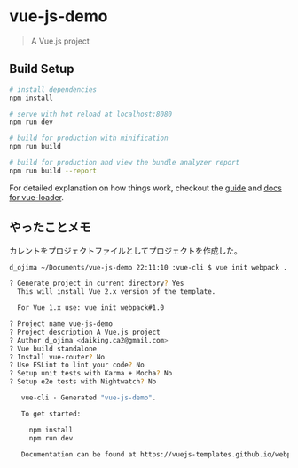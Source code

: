 # vue-js-demo

> A Vue.js project

## Build Setup

``` bash
# install dependencies
npm install

# serve with hot reload at localhost:8080
npm run dev

# build for production with minification
npm run build

# build for production and view the bundle analyzer report
npm run build --report
```

For detailed explanation on how things work, checkout the [guide](http://vuejs-templates.github.io/webpack/) and [docs for vue-loader](http://vuejs.github.io/vue-loader).

## やったことメモ

カレントをプロジェクトファイルとしてプロジェクトを作成した。  
``` bash
d_ojima ~/Documents/vue-js-demo 22:11:10 :vue-cli $ vue init webpack .

? Generate project in current directory? Yes
  This will install Vue 2.x version of the template.

  For Vue 1.x use: vue init webpack#1.0

? Project name vue-js-demo
? Project description A Vue.js project
? Author d_ojima <daiking.ca2@gmail.com>
? Vue build standalone
? Install vue-router? No
? Use ESLint to lint your code? No
? Setup unit tests with Karma + Mocha? No
? Setup e2e tests with Nightwatch? No

   vue-cli · Generated "vue-js-demo".

   To get started:

     npm install
     npm run dev

   Documentation can be found at https://vuejs-templates.github.io/webpack
```
